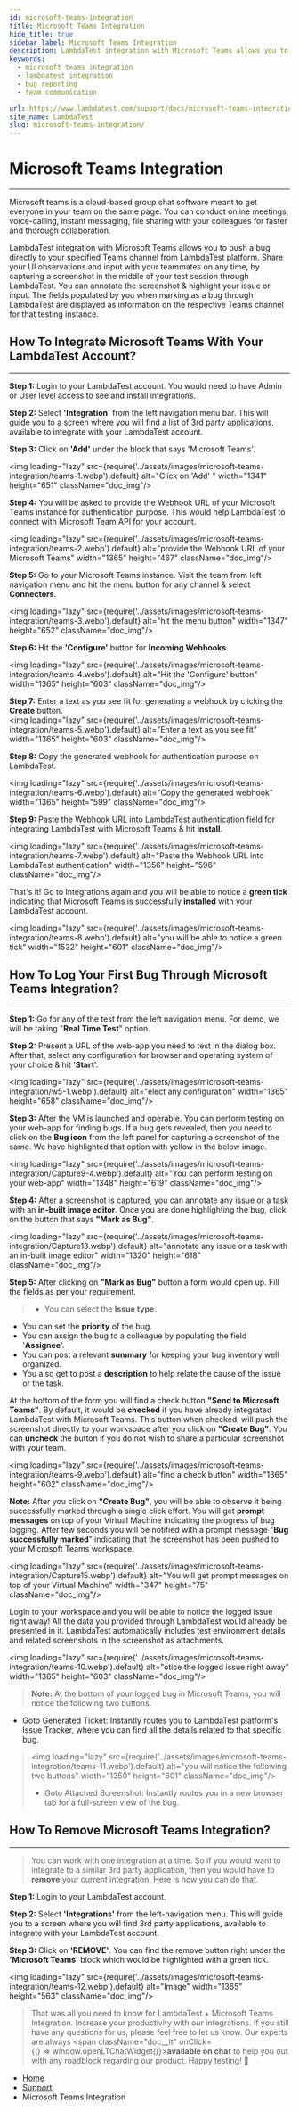 ```yaml
---
id: microsoft-teams-integration
title: Microsoft Teams Integration
hide_title: true
sidebar_label: Microsoft Teams Integration
description: LambdaTest integration with Microsoft Teams allows you to push a bug directly to your specified Teams channel from LambdaTest platform. Share your UI observations and input with your teammates on any time, by capturing a screenshot in the middle of your test session through LambdaTest. You can annotate the screenshot & highlight your issue or input. The fields populated by you when marking as a bug through LambdaTest are displayed as information on the respective Teams channel for that testing instance.
keywords:
  - microsoft teams integration
  - lambdatest integration
  - bug reporting
  - team communication

url: https://www.lambdatest.com/support/docs/microsoft-teams-integration/
site_name: LambdaTest
slug: microsoft-teams-integration/
---
```


<script type="application/ld+json"
      dangerouslySetInnerHTML={{ __html: JSON.stringify({
       "@context": "https://schema.org",
        "@type": "BreadcrumbList",
        "itemListElement": [{
          "@type": "ListItem",
          "position": 1,
          "name": "LambdaTest",
          "item": "https://www.lambdatest.com"
        },{
          "@type": "ListItem",
          "position": 2,
          "name": "Support",
          "item": "https://www.lambdatest.com/support/docs/"
        },{
          "@type": "ListItem",
          "position": 3,
          "name": "Microsoft Teams Integration",
          "item": "https://www.lambdatest.com/support/docs/microsoft-teams-integration/"
        }]
      })
    }}
></script>

# Microsoft Teams Integration
* * *

Microsoft teams is a cloud-based group chat software meant to get everyone in your team on the same page. You can conduct online meetings, voice-calling, instant messaging, file sharing with your colleagues for faster and thorough collaboration.

LambdaTest integration with Microsoft Teams allows you to push a bug directly to your specified Teams channel from LambdaTest platform. Share your UI observations and input with your teammates on any time, by capturing a screenshot in the middle of your test session through LambdaTest. You can annotate the screenshot & highlight your issue or input. The fields populated by you when marking as a bug through LambdaTest are displayed as information on the respective Teams channel for that testing instance.

## How To Integrate Microsoft Teams With Your LambdaTest Account?

* * *

**Step 1:** Login to your LambdaTest account. You would need to have Admin or User level access to see and install integrations.

**Step 2:** Select **'Integration'** from the left navigation menu bar. This will guide you to a screen where you will find a list of 3rd party applications, available to integrate with your LambdaTest account.

**Step 3:** Click on **'Add'** under the block that says 'Microsoft Teams'.

<img loading="lazy" src={require('../assets/images/microsoft-teams-integration/teams-1.webp').default} alt="Click on 'Add' " width="1341" height="651" className="doc_img"/>

**Step 4:** You will be asked to provide the Webhook URL of your Microsoft Teams instance for authentication purpose. This would help LambdaTest to connect with Microsoft Team API for your account.

<img loading="lazy" src={require('../assets/images/microsoft-teams-integration/teams-2.webp').default} alt="provide the Webhook URL of your Microsoft Teams"  width="1365" height="467" className="doc_img"/>

**Step 5:** Go to your Microsoft Teams instance. Visit the team from left navigation menu and hit the menu button for any channel & select **Connectors**.

<img loading="lazy" src={require('../assets/images/microsoft-teams-integration/teams-3.webp').default} alt="hit the menu button" width="1347" height="652" className="doc_img"/>

**Step 6:** Hit the **'Configure'** button for **Incoming Webhooks**.

<img loading="lazy" src={require('../assets/images/microsoft-teams-integration/teams-4.webp').default} alt="Hit the 'Configure' button" width="1365" height="603"  className="doc_img"/>

**Step 7:** Enter a text as you see fit for generating a webhook by clicking the **Create** button.  
<img loading="lazy" src={require('../assets/images/microsoft-teams-integration/teams-5.webp').default} alt="Enter a text as you see fit" width="1365" height="603" className="doc_img"/>

**Step 8:** Copy the generated webhook for authentication purpose on LambdaTest.

<img loading="lazy" src={require('../assets/images/microsoft-teams-integration/teams-6.webp').default} alt="Copy the generated webhook" width="1365" height="599" className="doc_img"/>

**Step 9:** Paste the Webhook URL into LambdaTest authentication field for integrating LambdaTest with Microsoft Teams & hit **install**.

<img loading="lazy" src={require('../assets/images/microsoft-teams-integration/teams-7.webp').default} alt="Paste the Webhook URL into LambdaTest authentication" width="1356" height="596" className="doc_img"/>

That's it! Go to Integrations again and you will be able to notice a **green tick** indicating that Microsoft Teams is successfully **installed** with your LambdaTest account.

<img loading="lazy" src={require('../assets/images/microsoft-teams-integration/teams-8.webp').default} alt="you will be able to notice a green tick" width="1532" height="601" className="doc_img"/>

## How To Log Your First Bug Through Microsoft Teams Integration?

* * *

**Step 1:** Go for any of the test from the left navigation menu. For demo, we will be taking "**Real Time Test**" option.

**Step 2:** Present a URL of the web-app you need to test in the dialog box. After that, select any configuration for browser and operating system of your choice & hit '**Start**'.

<img loading="lazy" src={require('../assets/images/microsoft-teams-integration/w5-1.webp').default} alt="elect any configuration" width="1365" height="658" className="doc_img"/>

**Step 3:** After the VM is launched and operable. You can perform testing on your web-app for finding bugs. If a bug gets revealed, then you need to click on the **Bug icon** from the left panel for capturing a screenshot of the same. We have highlighted that option with yellow in the below image.

<img loading="lazy" src={require('../assets/images/microsoft-teams-integration/Capture9-4.webp').default} alt="You can perform testing on your web-app" width="1348" height="619" className="doc_img"/>

**Step 4:** After a screenshot is captured, you can annotate any issue or a task with an **in-built image editor**. Once you are done highlighting the bug, click on the button that says **"Mark as Bug"**.

<img loading="lazy" src={require('../assets/images/microsoft-teams-integration/Capture13.webp').default} alt="annotate any issue or a task with an in-built image editor" width="1320" height="618" className="doc_img"/>

**Step 5:** After clicking on **"Mark as Bug"** button a form would open up. Fill the fields as per your requirement.
>* You can select the **Issue type**.
* You can set the **priority** of the bug.
* You can assign the bug to a colleague by populating the field '**Assignee**'.
* You can post a relevant **summary** for keeping your bug inventory well organized.
* You also get to post a **description** to help relate the cause of the issue or the task.

At the bottom of the form you will find a check button **"Send to Microsoft Teams"**. By default, it would be **checked** if you have already integrated LambdaTest with Microsoft Teams. This button when checked, will push the screenshot directly to your workspace after you click on **"Create Bug"**. You can **uncheck** the button if you do not wish to share a particular screenshot with your team.

<img loading="lazy" src={require('../assets/images/microsoft-teams-integration/teams-9.webp').default} alt="find a check button" width="1365" height="602" className="doc_img"/>

**Note:** After you click on **"Create Bug"**, you will be able to observe it being successfully marked through a single click effort. You will get **prompt messages** on top of your Virtual Machine indicating the progress of bug logging. After few seconds you will be notified with a prompt message "**Bug successfully marked**" indicating that the screenshot has been pushed to your Microsoft Teams workspace.

<img loading="lazy" src={require('../assets/images/microsoft-teams-integration/Capture15.webp').default} alt="You will get prompt messages on top of your Virtual Machine" width="347" height="75" className="doc_img"/>

Login to your workspace and you will be able to notice the logged issue right away! All the data you provided through LambdaTest would already be presented in it. LambdaTest automatically includes test environment details and related screenshots in the screenshot as attachments.

<img loading="lazy" src={require('../assets/images/microsoft-teams-integration/teams-10.webp').default} alt="otice the logged issue right away" width="1365" height="603" className="doc_img"/>

>**Note:** At the bottom of your logged bug in Microsoft Teams, you will notice the following two buttons.
* Goto Generated Ticket: Instantly routes you to LambdaTest platform's Issue Tracker, where you can find all the details related to that specific bug.   
><img loading="lazy" src={require('../assets/images/microsoft-teams-integration/teams-11.webp').default} alt="you will notice the following two buttons" width="1350" height="601" className="doc_img"/>   
>* Goto Attached Screenshot: Instantly routes you in a new browser tab for a full-screen view of the bug.

## How To Remove Microsoft Teams Integration?

* * *

>You can work with one integration at a time. So if you would want to integrate to a similar 3rd party application, then you would have to **remove** your current integration. Here is how you can do that.

**Step 1:** Login to your LambdaTest account.

**Step 2:** Select **'Integrations'** from the left-navigation menu. This will guide you to a screen where you will find 3rd party applications, available to integrate with your LambdaTest account.

**Step 3:** Click on **'REMOVE'**. You can find the remove button right under the **'Microsoft Teams'** block which would be highlighted with a green tick.

<img loading="lazy" src={require('../assets/images/microsoft-teams-integration/teams-12.webp').default} alt="Image" width="1365" height="563"  className="doc_img"/> 

>That was all you need to know for LambdaTest + Microsoft Teams Integration. Increase your productivity with our integrations. If you still have any questions for us, please feel free to let us know. Our experts are always <span className="doc__lt" onClick={() => window.openLTChatWidget()}>**available on chat**</span> to help you out with any roadblock regarding our product. Happy testing! 🙂

<nav aria-label="breadcrumbs">
  <ul className="breadcrumbs">
    <li className="breadcrumbs__item">
      <a className="breadcrumbs__link" href="https://www.lambdatest.com">
        Home
      </a>
    </li>
    <li className="breadcrumbs__item">
      <a className="breadcrumbs__link" target="_self" href="https://www.lambdatest.com/support/docs/">
        Support
      </a>
    </li>
    <li className="breadcrumbs__item breadcrumbs__item--active">
      <span className="breadcrumbs__link">
        Microsoft Teams Integration
      </span>
    </li>
  </ul>
</nav>